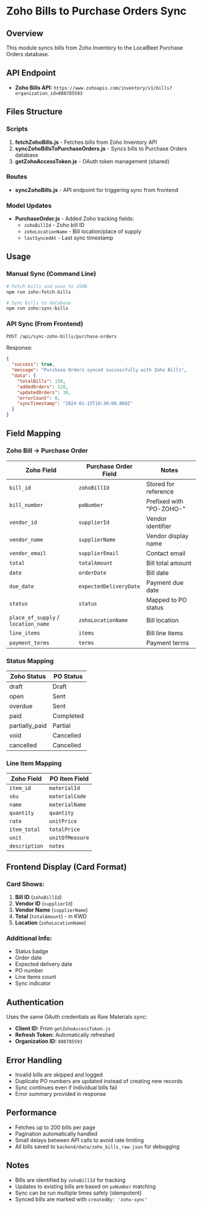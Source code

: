 # Zoho Bills to Purchase Orders Sync

## Overview
This module syncs bills from Zoho Inventory to the LocalBeet Purchase Orders database.

## API Endpoint
- **Zoho Bills API:** `https://www.zohoapis.com/inventory/v1/bills?organization_id=888785593`

## Files Structure

### Scripts
1. **fetchZohoBills.js** - Fetches bills from Zoho Inventory API
2. **syncZohoBillsToPurchaseOrders.js** - Syncs bills to Purchase Orders database
3. **getZohoAccessToken.js** - OAuth token management (shared)

### Routes
- **syncZohoBills.js** - API endpoint for triggering sync from frontend

### Model Updates
- **PurchaseOrder.js** - Added Zoho tracking fields:
  - `zohoBillId` - Zoho bill ID
  - `zohoLocationName` - Bill location/place of supply
  - `lastSyncedAt` - Last sync timestamp

## Usage

### Manual Sync (Command Line)

```bash
# Fetch bills and save to JSON
npm run zoho:fetch-bills

# Sync bills to database
npm run zoho:sync-bills
```

### API Sync (From Frontend)

```bash
POST /api/sync-zoho-bills/purchase-orders
```

Response:
```json
{
  "success": true,
  "message": "Purchase Orders synced successfully with Zoho Bills",
  "data": {
    "totalBills": 150,
    "addedOrders": 120,
    "updatedOrders": 30,
    "errorCount": 0,
    "syncTimestamp": "2024-01-15T10:30:00.000Z"
  }
}
```

## Field Mapping

### Zoho Bill → Purchase Order

| Zoho Field | Purchase Order Field | Notes |
|------------|---------------------|-------|
| `bill_id` | `zohoBillId` | Stored for reference |
| `bill_number` | `poNumber` | Prefixed with "PO-ZOHO-" |
| `vendor_id` | `supplierId` | Vendor identifier |
| `vendor_name` | `supplierName` | Vendor display name |
| `vendor_email` | `supplierEmail` | Contact email |
| `total` | `totalAmount` | Bill total amount |
| `date` | `orderDate` | Bill date |
| `due_date` | `expectedDeliveryDate` | Payment due date |
| `status` | `status` | Mapped to PO status |
| `place_of_supply` / `location_name` | `zohoLocationName` | Bill location |
| `line_items` | `items` | Bill line items |
| `payment_terms` | `terms` | Payment terms |

### Status Mapping

| Zoho Status | PO Status |
|-------------|-----------|
| draft | Draft |
| open | Sent |
| overdue | Sent |
| paid | Completed |
| partially_paid | Partial |
| void | Cancelled |
| cancelled | Cancelled |

### Line Item Mapping

| Zoho Field | PO Item Field |
|------------|---------------|
| `item_id` | `materialId` |
| `sku` | `materialCode` |
| `name` | `materialName` |
| `quantity` | `quantity` |
| `rate` | `unitPrice` |
| `item_total` | `totalPrice` |
| `unit` | `unitOfMeasure` |
| `description` | `notes` |

## Frontend Display (Card Format)

### Card Shows:
1. **Bill ID** (`zohoBillId`)
2. **Vendor ID** (`supplierId`)
3. **Vendor Name** (`supplierName`)
4. **Total** (`totalAmount`) - in KWD
5. **Location** (`zohoLocationName`)

### Additional Info:
- Status badge
- Order date
- Expected delivery date
- PO number
- Line items count
- Sync indicator

## Authentication

Uses the same OAuth credentials as Raw Materials sync:
- **Client ID:** From `getZohoAccessToken.js`
- **Refresh Token:** Automatically refreshed
- **Organization ID:** `888785593`

## Error Handling

- Invalid bills are skipped and logged
- Duplicate PO numbers are updated instead of creating new records
- Sync continues even if individual bills fail
- Error summary provided in response

## Performance

- Fetches up to 200 bills per page
- Pagination automatically handled
- Small delays between API calls to avoid rate limiting
- All bills saved to `backend/data/zoho_bills_raw.json` for debugging

## Notes

- Bills are identified by `zohoBillId` for tracking
- Updates to existing bills are based on `poNumber` matching
- Sync can be run multiple times safely (idempotent)
- Synced bills are marked with `createdBy: 'zoho-sync'`

